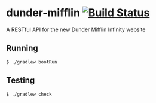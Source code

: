 # dunder-mifflin [![Build Status](https://travis-ci.org/GameDevFox/dunder-mifflin.svg?branch=master)](https://travis-ci.org/GameDevFox/dunder-mifflin)
A RESTful API for the new Dunder Mifflin Infinity website

## Running

```
$ ./gradlew bootRun
```

## Testing

```
$ ./gradlew check
```

